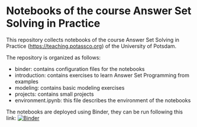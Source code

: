 # Notebooks of the course Answer Set Solving in Practice

This repository collects notebooks of the course Answer Set Solving in Practice (https://teaching.potassco.org) 
of the University of Potsdam. 

The repository is organized as follows:
* binder: contains configuration files for the notebooks
* introduction: contains exercises to learn Answer Set Programming from examples
* modeling: contains basic modeling exercises
* projects: contains small projects
* environment.ipynb: this file describes the environment of the notebooks
 
The notebooks are deployed using Binder, they can be run following this link:
[![Binder](https://mybinder.org/badge_logo.svg)](https://mybinder.org/v2/gh/potassco-asp-course/notebooks.git/clingo-5.5)
